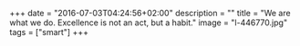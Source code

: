 +++
date = "2016-07-03T04:24:56+02:00"
description = ""
title = "We are what we do. Excellence is not an act, but a habit."
image = "l-446770.jpg"
tags = ["smart"]
+++

